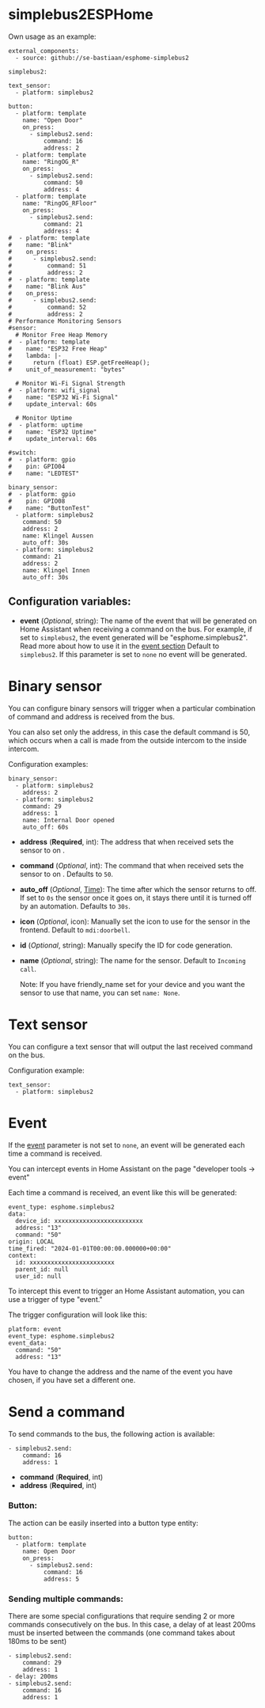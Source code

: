 # simplebus2ESPHome
Own usage as an example:
```
external_components:
  - source: github://se-bastiaan/esphome-simplebus2

simplebus2:

text_sensor:
  - platform: simplebus2

button:
  - platform: template
    name: "Open Door"
    on_press:
      - simplebus2.send:
          command: 16
          address: 2
  - platform: template
    name: "RingOG_R"
    on_press:
      - simplebus2.send:
          command: 50
          address: 4
  - platform: template
    name: "RingOG_RFloor"
    on_press:
      - simplebus2.send:
          command: 21
          address: 4
#  - platform: template
#    name: "Blink"
#    on_press:
#      - simplebus2.send:
#          command: 51
#          address: 2
#  - platform: template
#    name: "Blink Aus"
#    on_press:
#      - simplebus2.send:
#          command: 52
#          address: 2
# Performance Monitoring Sensors
#sensor:
  # Monitor Free Heap Memory
#  - platform: template
#    name: "ESP32 Free Heap"
#    lambda: |-
#      return (float) ESP.getFreeHeap();
#    unit_of_measurement: "bytes"
  
  # Monitor Wi-Fi Signal Strength
#  - platform: wifi_signal
#    name: "ESP32 Wi-Fi Signal"
#    update_interval: 60s

  # Monitor Uptime
#  - platform: uptime
#    name: "ESP32 Uptime"
#    update_interval: 60s

#switch:
#  - platform: gpio
#    pin: GPIO04
#    name: "LEDTEST"

binary_sensor:
#  - platform: gpio
#    pin: GPIO08
#    name: "ButtonTest"
  - platform: simplebus2
    command: 50
    address: 2
    name: Klingel Aussen
    auto_off: 30s
  - platform: simplebus2
    command: 21
    address: 2
    name: Klingel Innen
    auto_off: 30s
```

Configuration variables:
------------------------
- <a id="eventlist">**event**</a>  (_Optional_, string): The name of the event that will be generated on Home Assistant when receiving a command on the bus. For example, if  set to `simplebus2`, the event generated will be "esphome.simplebus2".
Read more about how to use it in the [event section](#event)
Default to `simplebus2`.
If this parameter is set to `none` no event will be generated.


Binary sensor
===================

You can configure binary sensors will trigger when a particular combination of command and address is received from the bus.

You can also set only the address, in this case the default command is 50, which occurs when a call is made from the outside intercom to the inside intercom.

Configuration examples:

	binary_sensor:
	  - platform: simplebus2
	    address: 2
	  - platform: simplebus2
	    command: 29
	    address: 1
	    name: Internal Door opened
	    auto_off: 60s

- **address** (**Required**, int): The address that when received sets the sensor to on .
- **command** (*Optional*, int): The command that when received sets the sensor to on . Defaults to  `50`.
- **auto_off** (*Optional*,  [Time](https://esphome.io/guides/configuration-types#config-time)):  The time after which the sensor returns to off. If set to `0s` the sensor once it goes on, it stays there until it is turned off by an automation. Defaults to  `30s`.
- **icon** (*Optional*, icon): Manually set the icon to use for the sensor in the frontend. Default to `mdi:doorbell`.
- **id** (*Optional*, string): Manually specify the ID for code generation.
- **name** (*Optional*, string): The name for the sensor. Default to `Incoming call`.

    Note:
    If you have friendly_name set for your device and you want 
    the sensor to use that name, you can set `name: None`.

Text sensor
===================

You can configure a text sensor that will output the last received command on the bus.

Configuration example:

	text_sensor:
	  - platform: simplebus2

Event
========
If the [event](#eventlist) parameter is not set to `none`, an event will be generated each time a command is received.

You can intercept events in Home Assistant on the page "developer tools -> event"

Each time a command is received, an event like this will be generated:

	event_type: esphome.simplebus2
	data:
	  device_id: xxxxxxxxxxxxxxxxxxxxxxxxx
	  address: "13"
	  command: "50"
	origin: LOCAL
	time_fired: "2024-01-01T00:00:00.000000+00:00"
	context:
	  id: xxxxxxxxxxxxxxxxxxxxxxxx
	  parent_id: null
	  user_id: null

To intercept this event to trigger an Home Assistant automation, you can use a trigger of type "event."

The trigger configuration will look like this:

	platform: event
	event_type: esphome.simplebus2
	event_data:
	  command: "50"
	  address: "13"
You have to change the address and the name of the event you have chosen, if you have set a different one.

Send a command
==================
To send commands to the bus, the following action is available:

	- simplebus2.send:
	    command: 16
	    address: 1

- **command** (**Required**, int)
- **address** (**Required**, int)

### Button:
The action can be easily inserted into a button type entity:

	button:
	  - platform: template
	    name: Open Door
	    on_press:
	      - simplebus2.send:
	          command: 16
	          address: 5

### Sending multiple commands:
There are some special configurations that require sending 2 or more commands consecutively on the bus.
In this case, a delay of at least 200ms must be inserted between the commands (one command takes about 180ms to be sent)

	- simplebus2.send:
	    command: 29
	    address: 1
	- delay: 200ms
	- simplebus2.send:
	    command: 16
	    address: 1
